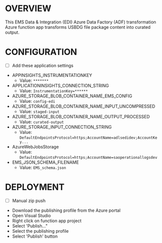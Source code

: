 # OVERVIEW

This EMS Data & Integration (EDI) Azure Data Factory (ADF) transformation Azure function app transforms USBDG file package content into curated output. 

# CONFIGURATION

- [ ]  Add these application settings
  - APPINSIGHTS_INSTRUMENTATIONKEY
    - Value: `*******`
  - APPLICATIONINSIGHTS_CONNECTION_STRING
    - Value: `InstrumentationKey=******`
  - AZURE_STORAGE_BLOB_CONTAINER_NAME_EMS_CONFIG
    - Value: `config-edi`
  - AZURE_STORAGE_BLOB_CONTAINER_NAME_INPUT_UNCOMPRESSED
    - Value: `staged-input`
  - AZURE_STORAGE_BLOB_CONTAINER_NAME_OUTPUT_PROCESSED
    - Value: `curated-output`
  - AZURE_STORAGE_INPUT_CONNECTION_STRING
    - Value: `DefaultEndpointsProtocol=https;AccountName=adlsedidev;AccountKey...`
  - AzureWebJobsStorage
    - Value: `DefaultEndpointsProtocol=https;AccountName=saoperationallogsdev`
  - EMS_JSON_SCHEMA_FILENAME
    - Value: `EMS_schema.json`
  
# DEPLOYMENT
- [ ]  Manual zip push
  - Download the publishing profile from the Azure portal
  - Open Visual Studio
  - Right click on function app project
  - Select 'Publish..."
  - Select the publishing profile
  - Select 'Publish' button
